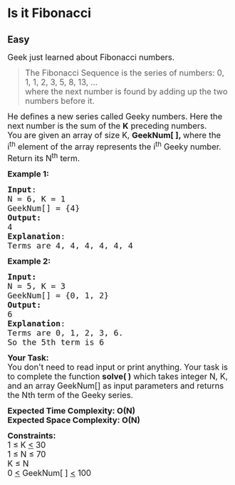 # Is it Fibonacci
## Easy
<div class="problems_problem_content__Xm_eO"><p><span style="font-size:18px">Geek just learned&nbsp;about Fibonacci numbers. </span></p>

<blockquote>
<p><span style="font-size:18px">The Fibonacci Sequence is the series of numbers:&nbsp;0, 1, 1, 2, 3, 5, 8, 13, ...</span><br>
<span style="font-size:18px">where the next number is found by adding up the two numbers before it.</span></p>
</blockquote>

<p><span style="font-size:18px">He defines a new series called&nbsp;Geeky numbers. Here the next number&nbsp;is the sum of the <strong>K</strong> preceding numbers.<br>
You are given an array of size K,&nbsp;<strong>GeekNum[ ],&nbsp;</strong>where the i<sup>th</sup>&nbsp;element of the array represents the i<sup>th</sup>&nbsp;Geeky&nbsp;number. Return its N<sup>th</sup>&nbsp;term.</span></p>

<p><span style="font-size:18px"><strong>Example 1:</strong></span></p>

<pre style="position: relative;"><span style="font-size:18px"><strong>Input</strong>:
N = 6, K = 1
GeekNum[] = {4}
<strong>Output:</strong>&nbsp;
4
<strong>Explanation</strong>: 
Terms are 4, 4, 4, 4, 4, 4</span><div class="open_grepper_editor" title="Edit &amp; Save To Grepper"></div></pre>

<p><span style="font-size:18px"><strong>Example 2:</strong></span></p>

<pre style="position: relative;"><span style="font-size:18px"><strong>Input:</strong>
N = 5, K = 3
GeekNum[] = {0, 1, 2}
<strong>Output:&nbsp;
</strong>6
<strong>Explanation</strong>: 
Terms are 0, 1, 2, 3, 6.
So the 5th term is 6</span>
<div class="open_grepper_editor" title="Edit &amp; Save To Grepper"></div></pre>

<p><span style="font-size:18px"><strong>Your Task:&nbsp;&nbsp;</strong><br>
You don't need to read input or print anything. Your task is to complete the function <strong>solve( )</strong>&nbsp;which takes integer N, K, and an array GeekNum[] as input parameters&nbsp;and returns the Nth term of the Geeky series.</span></p>

<p><span style="font-size:18px"><strong>Expected Time Complexity: O(N)<br>
Expected Space Complexity: O(N)</strong></span></p>

<p><span style="font-size:18px"><strong>Constraints:</strong><br>
1 ≤ K <u>&lt;</u>&nbsp;30<br>
1&nbsp;≤ N&nbsp;≤ 70<br>
K&nbsp;≤ N<br>
0&nbsp;<u>&lt;</u>&nbsp;GeekNum[ ] <u>&lt;</u>&nbsp;100</span></p>
</div>
